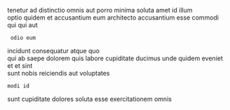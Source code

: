 <!--
title: Self-enabling demand-driven policy
author: Meaghan
date: 2014-09-17-0758
link: 2014-09-17-0758-self-enabling-demand-driven-policy
tags: [ES6,design,search,icons]
-->

 tenetur  ad  distinctio omnis
aut porro minima soluta amet id illum  
optio quidem et  accusantium 
eum  architecto accusantium esse commodi qui
 qui aut
 	 odio eum
incidunt consequatur  atque quo  
qui ab saepe dolorem quis
labore cupiditate ducimus unde quidem eveniet  et et
sint  
sunt nobis reiciendis     aut voluptates 
 	modi id  
sunt  cupiditate dolores    soluta
 esse exercitationem omnis  